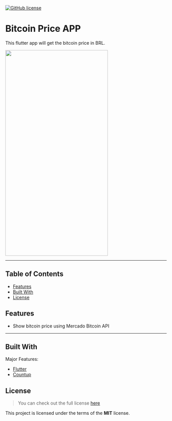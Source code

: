 [![GitHub license](https://img.shields.io/github/license/hadessama1994/chat_app)](https://github.com/hadessama1994/chat_app) 


# Bitcoin Price APP

This flutter app will get the bitcoin price in BRL.


<img src="https://i.imgur.com/gKzqJre.png" width="320" height="640">

---

<!-- TABLE OF CONTENTS -->

## Table of Contents

* [Features](#features)
* [Built With](#built-with)
* [License](#license)


## Features

- Show bitcoin price using Mercado Bitcoin API

---

## Built With
Major Features:

- [Flutter](https://github.com/flutter/flutter)
- [Countup](https://gitlab.com/kmcgill88/mccounting_text)


## License
>You can check out the full license [here](https://github.com/IgorAntun/node-chat/blob/master/LICENSE)

This project is licensed under the terms of the **MIT** license.
